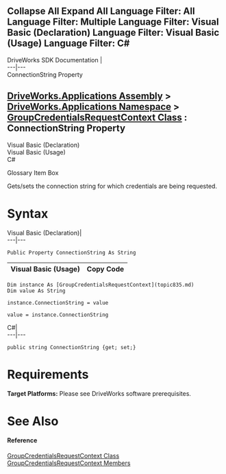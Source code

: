 Collapse All Expand All Language Filter: All  Language Filter: Multiple  Language Filter: Visual Basic (Declaration) Language Filter: Visual Basic (Usage) Language Filter: C#  
---  
DriveWorks SDK Documentation  |   
---|---  
ConnectionString Property   
  
[DriveWorks.Applications Assembly](topic13.md) > [DriveWorks.Applications Namespace](topic16.md) > [GroupCredentialsRequestContext Class](topic835.md) : ConnectionString Property  
---  
  
Visual Basic (Declaration)    
Visual Basic (Usage)    
C# 

Glossary Item Box

Gets/sets the connection string for which credentials are being requested. 

# Syntax

Visual Basic (Declaration)|   
---|---  
      
    
    Public Property ConnectionString As String  
  
Visual Basic (Usage)| Copy Code  
---|---  
      
    
    Dim instance As [GroupCredentialsRequestContext](topic835.md)
    Dim value As String
     
    instance.ConnectionString = value
     
    value = instance.ConnectionString  
  
C#|   
---|---  
      
    
    public string ConnectionString {get; set;}  
  
# Requirements

**Target Platforms:** Please see DriveWorks software prerequisites.

# See Also

#### Reference

[GroupCredentialsRequestContext Class](topic835.md)   
[GroupCredentialsRequestContext Members](topic836.md)


